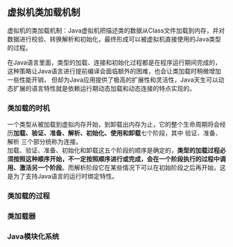 ## 虚拟机类加载机制

虚拟机的类加载机制：Java虚拟机把描述类的数据从Class文件加载到内存，并对数据进行校验、转换解析和初始化，最终形成可以被虚拟机直接使用的Java类型的过程。

在Java语言里面，类型的加载、连接和初始化过程都是在程序运行期间完成的，这种策略让Java语言进行提前编译会面临额外的困难，也会让类加载时稍微增加一些性能开销，
但却为Java应用提供了极高的扩展性和灵活性，Java天生可以动态扩展的语言特性就是依赖运行期动态加载和动态连接的特点实现的。

### 类加载的时机

一个类型从被加载到虚拟内存开始，到卸载出内存为止，它的整个生命周期将会经历**加载、验证、准备、解析、初始化、使用和卸载**七个阶段，其中 验证、准备、解析 三个部分统称为连接。  
加载、验证、准备、初始化和卸载这五个阶段的顺序是确定的，**类型的加载过程必须按照这种顺序开始，不一定按照顺序进行或完成，会在一个阶段执行的过程中调用、激活另一个阶段**。而解析阶段它在某些情况下可以在初始阶段之后再开始，这是为了支持Java语言的运行时绑定特性。

### 类加载的过程

### 类加载器

### Java模块化系统
